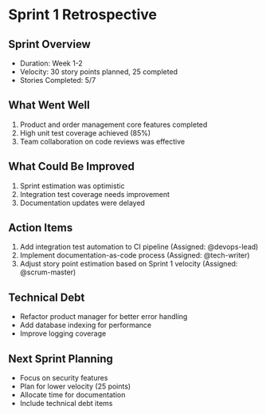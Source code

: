 # Sprint 1 Retrospective

## Sprint Overview
- Duration: Week 1-2
- Velocity: 30 story points planned, 25 completed
- Stories Completed: 5/7

## What Went Well
1. Product and order management core features completed
2. High unit test coverage achieved (85%)
3. Team collaboration on code reviews was effective

## What Could Be Improved
1. Sprint estimation was optimistic
2. Integration test coverage needs improvement
3. Documentation updates were delayed

## Action Items
1. Add integration test automation to CI pipeline (Assigned: @devops-lead)
2. Implement documentation-as-code process (Assigned: @tech-writer)
3. Adjust story point estimation based on Sprint 1 velocity (Assigned: @scrum-master)

## Technical Debt
- Refactor product manager for better error handling
- Add database indexing for performance
- Improve logging coverage

## Next Sprint Planning
- Focus on security features
- Plan for lower velocity (25 points)
- Allocate time for documentation
- Include technical debt items